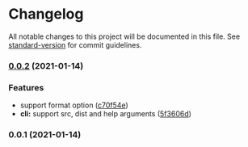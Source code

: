 # Changelog

All notable changes to this project will be documented in this file. See [standard-version](https://github.com/conventional-changelog/standard-version) for commit guidelines.

### [0.0.2](https://github.com/nuxt-contrib/makedist/compare/v0.0.1...v0.0.2) (2021-01-14)


### Features

* support format option ([c70f54e](https://github.com/nuxt-contrib/makedist/commit/c70f54e32769d45485096e334ed88ab0ba709209))
* **cli:** support src, dist and help arguments ([5f3606d](https://github.com/nuxt-contrib/makedist/commit/5f3606d33b490ba3558148691d367d6caad9aa89))

### 0.0.1 (2021-01-14)
